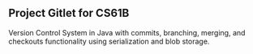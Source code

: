 ## Project Gitlet for CS61B ##
Version Control System in Java with commits, branching, merging, and checkouts functionality using serialization and blob storage.
